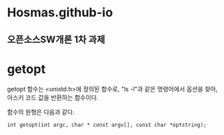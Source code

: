 # Hosmas.github-io
오픈소스SW개론 1차 과제
------------------------
# getopt
getopt 함수는 <unistd.h>에 정의된 함수로, "ls -l"과 같은 명령어에서 옵션을 찾아, 아스키 코드 값을 반환하는 함수이다.

함수의 원형은 다음과 같다.
```
int getopt(int argc, char * const argv[], const char *optstring);
```

